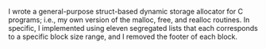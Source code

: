 I wrote a general-purpose struct-based dynamic storage allocator for C programs; i.e., my own
version of the malloc, free, and realloc routines. In specific, I implemented 
using eleven segregated lists that each corresponds to a specific block size range, 
and I removed the footer of each block.
